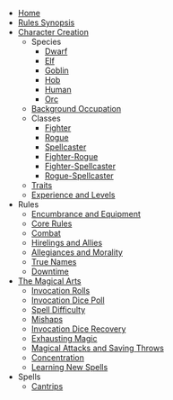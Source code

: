 - [Home](/)
- [Rules Synopsis](RulesSynopsis.md)
- [Character Creation](CharacterCreation.md)
	- Species
		- [Dwarf](Dwarf.md)
		- [Elf](Elf.md)
		- [Goblin](Goblin.md)
		- [Hob](Hob.md)
		- [Human](Human.md)
		- [Orc](Orc.md)
	- [Background Occupation](Background.md)
	- Classes
		- [Fighter](Fighter.md)
		- [Rogue](Rogue.md)
		- [Spellcaster](Spellcaster.md)
		- [Fighter-Rogue](Fighter-Rogue.md)
		- [Fighter-Spellcaster](Fighter-Spellcaster.md)
		- [Rogue-Spellcaster](Rogue-Spellcaster.md)
	- [Traits](Traits.md)
	- [Experience and Levels](Experience_and_Levels.md)
- Rules
	- [Encumbrance and Equipment](Encumbrance_and_Equipment.md)
	- [Core Rules](Core_Rules.md)
	- [Combat](Combat.md)
	- [Hirelings and Allies](Hirelings_and_Allies.md)
	- [Allegiances and Morality](Allegiances_and_Morality.md)
	- [True Names](TrueNames.md)
	- [Downtime](Downtime.md)
- [The Magical Arts](TheMagicalArts.md)
	- [Invocation Rolls](TheMagicalArts.md#The-Invocation-Roll)
	- [Invocation Dice Poll](TheMagicalArts.md#The-Invocation-Dice-Pool)
	- [Spell Difficulty](TheMagicalArts.md#Spell-Difficulty)
	- [Mishaps](TheMagicalArts.md#Mishaps)
	- [Invocation Dice Recovery](TheMagicalArts.md#Invocation-Dice-Recovery)
	- [Exhausting Magic](TheMagicalArts.md#Exhausting-Magic)
	- [Magical Attacks and Saving Throws](TheMagicalArts.md#Magical-Attacks-and-Saving-Throws)
	- [Concentration](TheMagicalArts.md#Concentration)
	- [Learning New Spells](TheMagicalArts.md#Learning-New-Spells)
- Spells
	- [Cantrips](Cantrips.md)
